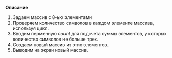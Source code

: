 **Описание**
1. Задаем массив с 8-ью элементами
2. Проверяем количество символов в каждом элементе массива, используя цикл.
3. Вводим  перменную _count_ для подсчета суммы элементов, у которых количество символов не больше трех.
4. Создаем новый массив из этих элементов.
5. Выводим на экран новый массив.
